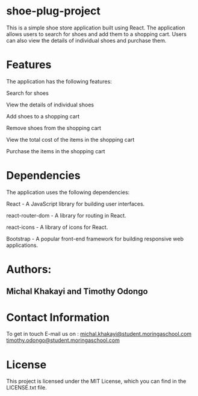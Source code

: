 # shoe-plug-project
This is a simple shoe store application built using React. The application allows users to search for shoes and add them to a shopping cart. Users can also view the details of individual shoes and purchase them.

# Features
The application has the following features:

Search for shoes

View the details of individual shoes

Add shoes to a shopping cart

Remove shoes from the shopping cart

View the total cost of the items in the shopping cart

Purchase the items in the shopping cart

# Dependencies
The application uses the following dependencies:

React - A JavaScript library for building user interfaces.

react-router-dom - A library for routing in React.

react-icons - A library of icons for React.

Bootstrap - A popular front-end framework for building responsive web applications.

# Authors:

## Michal Khakayi and Timothy Odongo

# Contact Information
To get in touch E-mail us on : 
michal.khakayi@student.moringaschool.com timothy.odongo@student.moringaschool.com


# License
This project is licensed under the MIT License,  which you can find in the LICENSE.txt file.
